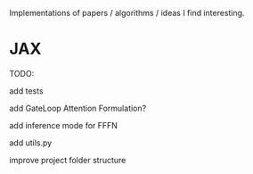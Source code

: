 Implementations of papers / algorithms / ideas I find interesting.

# JAX

TODO: 

add tests

add GateLoop Attention Formulation?

add inference mode for FFFN

add utils.py

improve project folder structure
